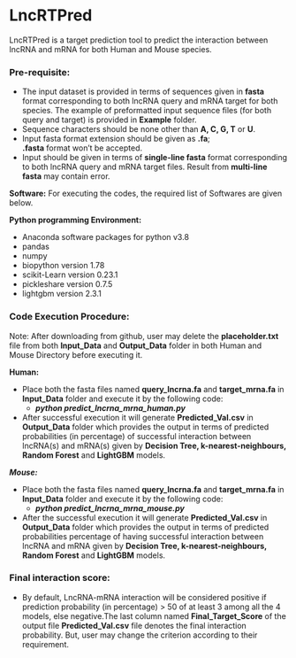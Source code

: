 # LncRTPred
LncRTPred is a target prediction tool to predict the interaction between lncRNA and mRNA for both Human and Mouse species.

### Pre-requisite:
* The input dataset is provided in terms of sequences given in __fasta__ format corresponding to both lncRNA query and mRNA target for both species. The example of preformatted input sequence files (for both query and target) is provided in __Example__ folder.
* Sequence characters should be none other than __A, C, G, T__ or __U__.
* Input fasta format extension should be given as __.fa__; <br/>
  __.fasta__ format won’t be accepted.
* Input should be given in terms of __single-line fasta__ format corresponding to both lncRNA query and mRNA target files. Result from __multi-line fasta__ may contain error. 

__Software:__ For executing the codes, the required list of Softwares are given below.<br/>

__Python programming Environment:__
*	Anaconda software packages for python v3.8
*	pandas
*	numpy
*	biopython version 1.78
*	scikit-Learn version 0.23.1
*	pickleshare version 0.7.5
*	lightgbm version 2.3.1

### Code Execution Procedure:
Note: After downloading from github, user may delete the __placeholder.txt__ file from both __Input_Data__ and __Output_Data__ folder in both Human and Mouse Directory before executing it.

__Human:__
* Place both the fasta files named __query_lncrna.fa__ and __target_mrna.fa__ in __Input_Data__ folder and execute it by the following code:
    * <i>__python predict_lncrna_mrna_human.py__</i>
*	After successful execution it will generate __Predicted_Val.csv__ in __Output_Data__ folder which provides the output in terms of predicted probabilities (in percentage) of successful interaction between lncRNA(s) and mRNA(s) given by __Decision Tree, k-nearest-neighbours, Random Forest__ and __LightGBM__ models.

___Mouse:___
* Place both the fasta files named __query_lncrna.fa__ and __target_mrna.fa__ in __Input_Data__ folder and execute it by the following code:
    * <i>__python predict_lncrna_mrna_mouse.py__</i>
* After the successful execution it will generate __Predicted_Val.csv__ in __Output_Data__ folder which provides the output in terms of predicted probabilities percentage of having successful interaction between lncRNA and mRNA given by __Decision Tree, k-nearest-neighbours, Random Forest__ and __LightGBM__ models.

### Final interaction score: 
* By default, LncRNA-mRNA interaction will be considered positive if prediction probability (in percentage) > 50 of at least 3 among all the 4 models, else negative.The last column named __Final_Target_Score__ of the output file __Predicted_Val.csv__ file denotes the final interaction probability. But, user may change the criterion according to their requirement.
